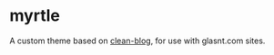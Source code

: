 # myrtle

A custom theme based on [clean-blog](https://startbootstrap.com/themes/clean-blog-jekyll/), for use with glasnt.com sites. 
